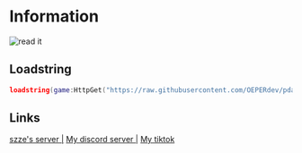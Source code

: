 # Information

![read it](https://cdn.discordapp.com/attachments/1114749136265293973/1147463940520030238/cfmod.jpg)
## Loadstring

```lua
loadstring(game:HttpGet("https://raw.githubusercontent.com/OEPERdev/pdautofarm/main/autofarm",true))() 
```

## Links
[szze's server  |](https://discord.gg/zJMs9cDhbC)
[My discord server  |](https://discord.gg/uExR8EumQS)
[My tiktok](https://tiktok.com/@oeperdev)
